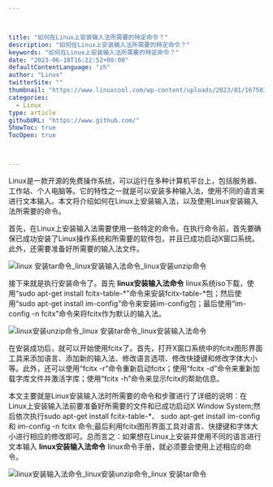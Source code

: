```yaml
---



title: "如何在Linux上安装输入法所需要的特定命令？"
description: "如何在Linux上安装输入法所需要的特定命令？"
keywords: "如何在Linux上安装输入法所需要的特定命令？"
date: "2023-06-18T16:22:52+08:00"
defaultContentLanguage: "zh"
author: "Linux"
twitterSite: ""
thumbnail: "https://www.linuxcool.com/wp-content/uploads/2023/01/1675031142457_1.png"
categories:
  - Linux
type: article
githubURL: "https://www.github.com/"
ShowToc: true
TocOpen: true



---
```


Linux是一款开源的免费操作系统，可以运行在多种计算机平台上，包括服务器、工作站、个人电脑等。它的特性之一就是可以安装多种输入法，使用不同的语言来进行文本输入。本文将介绍如何在Linux上安装输入法，以及使用Linux安装输入法所需要的命令。

首先，在Linux上安装输入法需要使用一些特定的命令。在执行命令前，首先要确保已成功安装了Linux操作系统和所需要的软件包，并且已成功启动X窗口系统。此外，还需要准备好所需要的输入法文件。

![linux 安装tar命令_linux安装输入法命令_linux安装unzip命令](https://www.linuxcool.com/wp-content/uploads/2023/01/1675031142457_1.png)

接下来就是执行安装命令了。首先 **linux安装输入法命令** linux系统iso下载，使用“sudo apt-get install fcitx-table-*”命令来安装fcitx-table-*包；然后使用“sudo apt-get install im-config”命令来安装im-config包；最后使用“im-config -n fcitx”命令来将fcitx作为默认的输入法。

![linux安装unzip命令_linux 安装tar命令_linux安装输入法命令](https://www.linuxcool.com/wp-content/uploads/2023/01/1675031142457_2.png)

在安装成功后，就可以开始使用fcitx了。首先，打开X窗口系统中的fcitx图形界面工具来添加语言、添加新的输入法、修改语言选项、修改快捷键和修改字体大小等。此外，还可以使用“fcitx -r”命令重新启动fcitx；使用“fcitx -d”命令来重新加载字库文件并激活字库；使用“fcitx -h”命令来显示fcitx的帮助信息。

本文主要就是Linux安装输入法时所需要的命令和步骤进行了详细的说明：在Linux上安装输入法前要准备好所需要的文件和已成功启动X Window System;然后依次执行sudo apt-get install fcitx-table-*、 sudo apt-get install im-config 和 im-config -n fcitx 命令;最后利用fcitx图形界面工具对语言、快捷键和字体大小进行相应的修改即可。总而言之：如果想在Linux上安装并使用不同的语言进行文本输入 **linux安装输入法命令** linux命令手册，就必须要会使用上述相应的命令。

![linux安装输入法命令_linux安装unzip命令_linux 安装tar命令](https://www.linuxcool.com/wp-content/uploads/2023/01/1675031142457_3.png)
